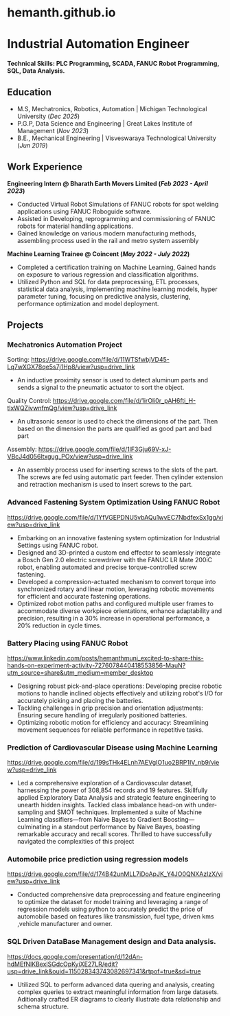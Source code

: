 # hemanth.github.io

# Industrial Automation Engineer

#### Technical Skills: PLC Programming, SCADA, FANUC Robot Programming, SQL, Data Analysis.

## Education
- M.S, Mechatronics, Robotics, Automation | Michigan Technological University (_Dec 2025_)								       		
- P.G.P, Data Science and Engineering	| Great Lakes Institute of Management (_Nov 2023_)	 			        		
- B.E., Mechanical Engineering | Visveswaraya Technological University (_Jun 2019_)

## Work Experience
**Engineering Intern @ Bharath Earth Movers Limited (_Feb 2023 - April 2023_)**
- Conducted Virtual Robot Simulations of FANUC robots for spot welding applications using FANUC Roboguide software.
- Assisted in Developing, reprogramming and commissioning of FANUC robots for material handling applications.
- Gained knowledge on various modern manufacturing methods, assembling process used in the rail and metro system assembly

**Machine Learning Trainee @ Coincent (_May 2022 - July 2022_)**
- Completed a certification training on Machine Learning, Gained hands on exposure to various regression and classification algorithms.
- Utilized Python and SQL for data preprocessing, ETL processes, statistical data analysis, implementing machine learning models, hyper parameter tuning, focusing on predictive analysis, clustering, performance 
  optimization and model deployment.

## Projects
### Mechatronics Automation Project
Sorting: https://drive.google.com/file/d/11WTSfwbjVD45-Lq7wXGX78qe5s7j1Hp8/view?usp=drive_link
- An inductive proximity sensor is used to detect aluminum parts and sends a signal to the pneumatic actuator to sort the object.

Quality Control: https://drive.google.com/file/d/1irOli0r_pAH6fti_H-tlxWQZivwnfmQg/view?usp=drive_link
- An ultrasonic sensor is used to check the dimensions of the part. Then based on the dimension the parts are qualified as good part and bad part

Assembly: https://drive.google.com/file/d/1lF3Gju69V-xJ-VBcJ4d056ltxgug_POx/view?usp=drive_link
- An assembly process used for inserting screws to the slots of the part. The screws are fed using automatic part feeder. Then cylinder extension and retraction mechanism is used to insert screws to the part.


### Advanced Fastening System Optimization Using FANUC Robot
https://drive.google.com/file/d/1YfVGEPDNU5vbAQu1wvEC7NbdfexSx1gg/view?usp=drive_link

- Embarking on an innovative fastening system optimization for Industrial Settings using FANUC robot. 
- Designed and 3D-printed a custom end effector to seamlessly integrate a Bosch Gen 2.0 electric screwdriver with the FANUC LR Mate 200iC robot, enabling automated and precise torque-controlled screw fastening. 
- Developed a compression-actuated mechanism to convert torque into synchronized rotary and linear motion, leveraging robotic movements for efficient and accurate fastening operations. 
- Optimized robot motion paths and configured multiple user frames to accommodate diverse workpiece orientations, enhance adaptability and precision, resulting in a 30% increase in operational performance, a 20% reduction in cycle times.

### Battery Placing using FANUC Robot
https://www.linkedin.com/posts/hemanthmuni_excited-to-share-this-hands-on-experiment-activity-7276078440418553856-MauN?utm_source=share&utm_medium=member_desktop
- Designing robust pick-and-place operations: Developing precise robotic motions to handle inclined objects effectively and utilizing robot's I/O for accurately picking and placing the batteries.
- Tackling challenges in grip precision and orientation adjustments: Ensuring secure handling of irregularly positioned batteries.
- Optimizing robotic motion for efficiency and accuracy: Streamlining movement sequences for reliable performance in repetitive tasks.
### Prediction of Cardiovascular Disease using Machine Learning
https://drive.google.com/file/d/199sTHk4ELnh7AEVgIO1uo2BRP1IV_nb9/view?usp=drive_link
- Led a comprehensive exploration of a Cardiovascular dataset, harnessing the power of 308,854 records and 19 features. Skillfully applied Exploratory Data Analysis and strategic feature engineering to unearth 
  hidden insights. Tackled class imbalance head-on with under-sampling and SMOT techniques. Implemented a suite of Machine Learning classifiers—from Naive Bayes to Gradient Boosting—culminating in a standout 
  performance by Naive Bayes, boasting remarkable accuracy and recall scores. Thrilled to have successfully navigated the complexities of this project
### Automobile price prediction using regression models
https://drive.google.com/file/d/174B42unMLL7iDoApJK_Y4JO0QNXAzlzX/view?usp=drive_link
- Conducted comprehensive data preprocessing and feature engineering to optimize the dataset for model training and leveraging a range of regression models using python to accurately predict the price of 
  automobile based on features like transmission, fuel type, driven kms ,vehicle manufacturer and owner.
### SQL Driven DataBase Management design and Data analysis.
https://docs.google.com/presentation/d/12dAn-hdMEfNlKBexlSGdcOpKyiXE27LR/edit?usp=drive_link&ouid=115028343743082697341&rtpof=true&sd=true
- Utilized SQL to perform advanced data quering and analysis, creating complex queries to extract meaningful information from large datasets. Aditionally crafted ER diagrams to clearly illustrate data relationship and schema structure.


